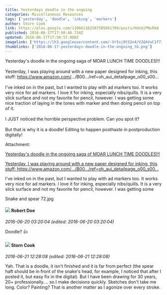 ```yaml
---
title: Yesterdays doodle in the ongoing
categories: Miscellaneous Resources
tags: ['yesterday', 'doodle', 'inking', 'markers']
author: Storn Cook
link: https://plus.google.com/110661162507505661709/posts/HdxUjPNsRk8
published: 2016-06-17T17:50:46.734Z
updated: 2016-06-17T17:50:57.000Z
imagelink: ['https://lh3.googleusercontent.com/-Vr5sj0t52n4/V2Q4VuC1f7I/AAAAAAAABm8/4RupWOhtQYgUKJglvTUqHyun3b1s4yBeA/w811-h321/Snake%2Band%2Bspear%2B72.jpg']
thumblinks: ['2016-06-17-yesterdays-doodle-in-the-ongoing_tb.png']
---
```


Yesterday&#39;s doodle in the ongoing saga of MOAR LUNCH TIME DOODLES!!!<br /><br />Yesterday, I was playing around with a new paper designed for inking, this stuff: <a href="https://www.amazon.com/" class="ot-anchor">https://www.amazon.com/</a>…/B00…/ref=oh_aui_detailpage_o00_s00…<br /><br />I&#39;ve inked on in the past, but I wanted to play with ad markers too. It works very nice for ad markers. I love it for inking, especially nibs/quills. It is a very slick surface and not my favorite for pencil, however. I was getting some nice traction of laying in the tones with marker and then doing pencil on top of it.<br /><br />I JUST noticed the horrible perspective problem. Can you spot it?<br /><br />But that is why it is a doodle! Editing to happen posthaste in postproduction digitally!


Attachment:

<a href='https://plus.google.com/photos/110661162507505661709/albums/6297220122711038657/6297220124759130034?sqi=100084733231320276299&sqsi=ce1a3f63-0134-470d-90ae-6eb5a12174e9'>Yesterday's doodle in the ongoing saga of MOAR LUNCH TIME DOODLES!!!

Yesterday, I was playing around with a new paper designed for inking, this stuff: https://www.amazon.com/…/B00…/ref=oh_aui_detailpage_o00_s00…

I've inked on in the past, but I wanted to play with ad markers too. It works very nice for ad markers. I love it for inking, especially nibs/quills. It is a very slick surface and not my favorite for pencil, however. I was getting some</a>


Snake and spear 72.jpg
<div id='comment z122y1j5tkvjyhiv322oelspqrrqs32oo04'>
  <h4><img src='{{site.baseurl}}//images/avatars/105487846931822189120_photo.jpg'> Robert Doe</h4>
      <p><cite>2016-06-20 03:20:04 (edited: 2016-06-20 03:20:04)</cite></p>
        <p>Doodle? 👍</p>
</div>
        

<div id='comment z122y1j5tkvjyhiv322oelspqrrqs32oo04'>
  <h4><img src='{{site.baseurl}}//images/avatars/110661162507505661709_photo.jpg'> Storn Cook</h4>
      <p><cite>2016-06-21 12:28:08 (edited: 2016-06-21 12:28:08)</cite></p>
        <p>Yah.  That is a doodle, it isn&#39;t finished and it is far from perfect (the spear haft should be in front of the snake&#39;s head, for example, I noticed that after I posted it, but easy fix in the digital).  But I have been drawing for 30 years, 20+ professionally.... so I make decisions quickly.   Sketches don&#39;t take me long.  Color?  Painting?  That is another matter as I agonize over every stroke.</p>
</div>
        